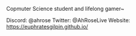 
Copmuter Science student and lifelong gamer~

Discord: @ahrose
Twitter: @AhRoseLive
Website: https://euphratesgilpin.github.io/
